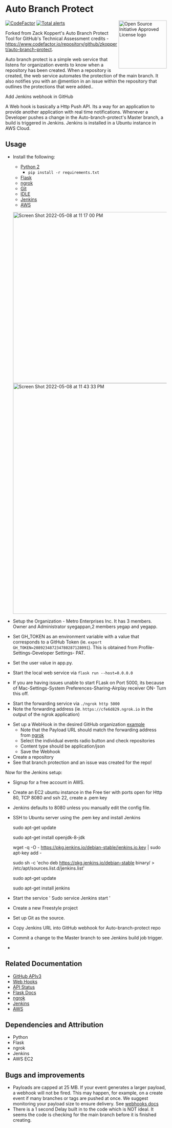 # Auto Branch Protect
<a href="https://opensource.org"><img height="150" align="right" src="https://opensource.org/files/OSIApprovedCropped.png" alt="Open Source Initiative Approved License logo"></a>

[![CodeFactor](https://www.codefactor.io/repository/github/zkoppert/auto-branch-protect/badge?s=c9ed51e74e4a59d7e3a0e766fe56b1237a53d1c4)](https://www.codefactor.io/repository/github/zkoppert/auto-branch-protect)  [![Total alerts](https://img.shields.io/lgtm/alerts/g/zkoppert/Auto-branch-protect.svg?logo=lgtm&logoWidth=18)](https://lgtm.com/projects/g/zkoppert/Auto-branch-protect/alerts/)

Forked from Zack Koppert's Auto Branch Protect Tool for GitHub's Technical Assessment credits - https://www.codefactor.io/repository/github/zkoppert/auto-branch-protect.

Auto branch protect is a simple web service that listens for organization events to know when a repository has been created. When a repository is created, the web service automates the protection of the main branch. It also notifies you with an @mention in an issue within the repository that outlines the protections that were added..



Add Jenkins webhook in GitHub

  A Web hook is basically a Http Push API. Its a way for an application to provide another application with real time notifications. Whenever a Developer pushes a change in the Auto-branch-protect's Master branch, a build is triggered in Jenkins. Jenkins is installed in a Ubuntu instance in AWS Cloud. 

## Usage
- Install the following:
  - [Python 2](https://www.python.org/downloads/)
    - `pip install -r requirements.txt`
  - [Flask](https://flask.palletsprojects.com/en/1.1.x/installation/#installation)
  - [ngrok](https://dashboard.ngrok.com/get-started)
  - [Git](https://git-scm.com/download/mac)
  - [IDLE](https://docs.python.org/3/library/idle.html)
  - [Jenkins](https://www.jenkins.io/download/)
  - [AWS](https://portal.aws.amazon.com/billing/signup#/start/email)



  <img width="534" alt="Screen Shot 2022-05-08 at 11 17 00 PM" src="https://user-images.githubusercontent.com/104956469/167351261-622ebe50-799b-4d4a-b4c2-6b8ce1bc7da0.png"><img width="720" alt="Screen Shot 2022-05-08 at 11 43 33 PM" src="https://user-images.githubusercontent.com/104956469/167354585-759b86c7-b9fe-4563-aa92-b6d0de346f26.png">


  
  
- Setup the Organization - Metro Enterprises Inc. It has 3 members. Owner and Administrator syegappan,2 members yegap and yegapp.
- Set GH_TOKEN as an environment variable with a value that corresponds to a GitHub Token (ie. `export GH_TOKEN=208923487234780287128091`). This is obtained from Profile-Settings-Developer Settings- PAT.
- Set the user value in app.py. 
- Start the local web service via `flask run --host=0.0.0.0`

- If you are having issues unable to start FLask on Port 5000, its because of Mac-Settings-System Preferences-Sharing-Airplay receiver ON- Turn this off.

<!-- markdownlint-disable -->
- Start the forwarding service via `./ngrok http 5000 `
- Note the forwarding address (ie. `https://cfe6d829.ngrok.io` in the output of the ngrok application)
<!-- markdownlint-disable -->
- Set up a WebHook in the desired GitHub organization [example](https://github.com/buzzmoto-org/REPO/settings/hooks)
  - Note that the Payload URL should match the forwarding address from [ngrok](https://blahblah.ngrok.io)
  - Select the individual events radio button and check repositories
  - Content type should be application/json
  - Save the Webhook
- Create a repository
- See that branch protection and an issue was created for the repo!

Now for the Jenkins setup:
- Signup for a free account in AWS.
- Create an EC2 ubuntu instance in the Free tier with ports open for Http 80, TCP 8080 and ssh 22, create a .pem key
-  Jenkins defaults to 8080 unless you manually edit the config file.
-  SSH to Ubuntu server using the .pem key and install Jenkins
   
   sudo apt-get update

   sudo apt-get install openjdk-8-jdk

   wget -q -O - https://pkg.jenkins.io/debian-stable/jenkins.io.key | sudo apt-key add -

   sudo sh -c 'echo deb https://pkg.jenkins.io/debian-stable binary/ > /etc/apt/sources.list.d/jenkins.list'

   sudo apt-get update

   sudo apt-get install jenkins
   
 - Start the service ' Sudo service Jenkins start '
 - Create a new Freestyle project
 - Set up Git as the source.
 - Copy Jenkins URL into GitHub webhook for Auto-branch-protect repo
 - Commit a change to the Master branch to see Jenkins build job trigger.
 - 



## Related Documentation
- [GitHub APIv3](https://developer.github.com/v3/)
- [Web Hooks](https://developer.github.com/webhooks/)
- [API Status](https://www.githubstatus.com/)
- [Flask Docs](https://flask.palletsprojects.com/en/1.1.x/)
- [ngrok](https://ngrok.com/docs)
- [Jenkins](https://www.jenkins.io/doc/)
- [AWS](https://docs.aws.amazon.com/)

## Dependencies and Attribution
- Python
- Flask
- ngrok
- Jenkins
- AWS EC2

## Bugs and improvements
- Payloads are capped at 25 MB. If your event generates a larger payload, a webhook will not be fired. This may happen, for example, on a create event if many branches or tags are pushed at once. We suggest monitoring your payload size to ensure delivery. See [webhooks docs](https://developer.github.com/webhooks/)
- There is a 1 second Delay built in to the code which is NOT ideal. It seems the code is checking for the main branch before it is finished creating.


